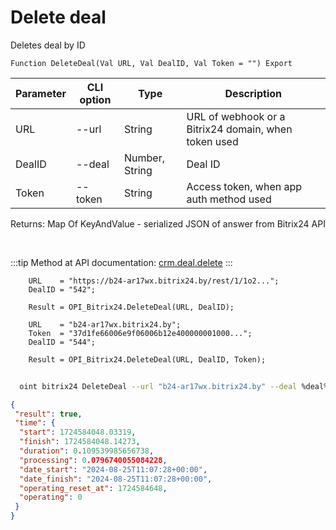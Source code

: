 ﻿---
sidebar_position: 2
---

# Delete deal
 Deletes deal by ID



`Function DeleteDeal(Val URL, Val DealID, Val Token = "") Export`

  | Parameter | CLI option | Type | Description |
  |-|-|-|-|
  | URL | --url | String | URL of webhook or a Bitrix24 domain, when token used |
  | DealID | --deal | Number, String | Deal ID |
  | Token | --token | String | Access token, when app auth method used |

  
  Returns:  Map Of KeyAndValue - serialized JSON of answer from Bitrix24 API

<br/>

:::tip
Method at API documentation: [crm.deal.delete](https://dev.1c-bitrix.ru/rest_help/crm/cdeals/crm_deal_delete.php)
:::
<br/>


```bsl title="Code example"
    URL    = "https://b24-ar17wx.bitrix24.by/rest/1/1o2...";
    DealID = "542";

    Result = OPI_Bitrix24.DeleteDeal(URL, DealID);

    URL    = "b24-ar17wx.bitrix24.by";
    Token  = "37d1fe66006e9f06006b12e400000001000...";
    DealID = "544";

    Result = OPI_Bitrix24.DeleteDeal(URL, DealID, Token);
```



```sh title="CLI command example"
    
  oint bitrix24 DeleteDeal --url "b24-ar17wx.bitrix24.by" --deal %deal% --token "6476c766006e9f06006b12e400000001000..."

```

```json title="Result"
{
 "result": true,
 "time": {
  "start": 1724584048.03319,
  "finish": 1724584048.14273,
  "duration": 0.109539985656738,
  "processing": 0.0796740055084228,
  "date_start": "2024-08-25T11:07:28+00:00",
  "date_finish": "2024-08-25T11:07:28+00:00",
  "operating_reset_at": 1724584648,
  "operating": 0
 }
}
```
